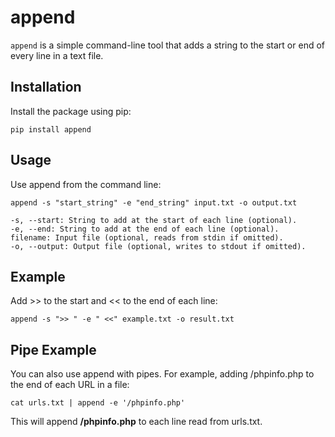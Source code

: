 # append

`append` is a simple command-line tool that adds a string to the start or end of every line in a text file.

## Installation

Install the package using pip:

```pip install append```

## Usage

Use append from the command line:

    append -s "start_string" -e "end_string" input.txt -o output.txt

    -s, --start: String to add at the start of each line (optional).
    -e, --end: String to add at the end of each line (optional).
    filename: Input file (optional, reads from stdin if omitted).
    -o, --output: Output file (optional, writes to stdout if omitted).

## Example

Add >> to the start and << to the end of each line:

    append -s ">> " -e " <<" example.txt -o result.txt

## Pipe Example

You can also use append with pipes. For example, adding /phpinfo.php to the end of each URL in a file:

    cat urls.txt | append -e '/phpinfo.php'

This will append **/phpinfo.php** to each line read from urls.txt.
